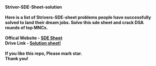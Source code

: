 <b>Striver-SDE-Sheet-solution<b><br> <br>
Here is a list of Strivers-SDE-sheet problems people have successfully solved to land their dream jobs. Solve this sde sheet and crack DSA rounds of top MNCs.
<br><br> Offical Website - <a href="https://takeuforward.org/">SDE Sheet</a> <br>
Drive Link - <a href="https://drive.google.com/file/d/1v_U3bFZY44dipIIU1v4HJugqun_ItYyd/view?usp=sharing">Solution sheet!</a> <br>
<br> <b>If you like this repo, Please mark star.<br>
Thank you!<b>
